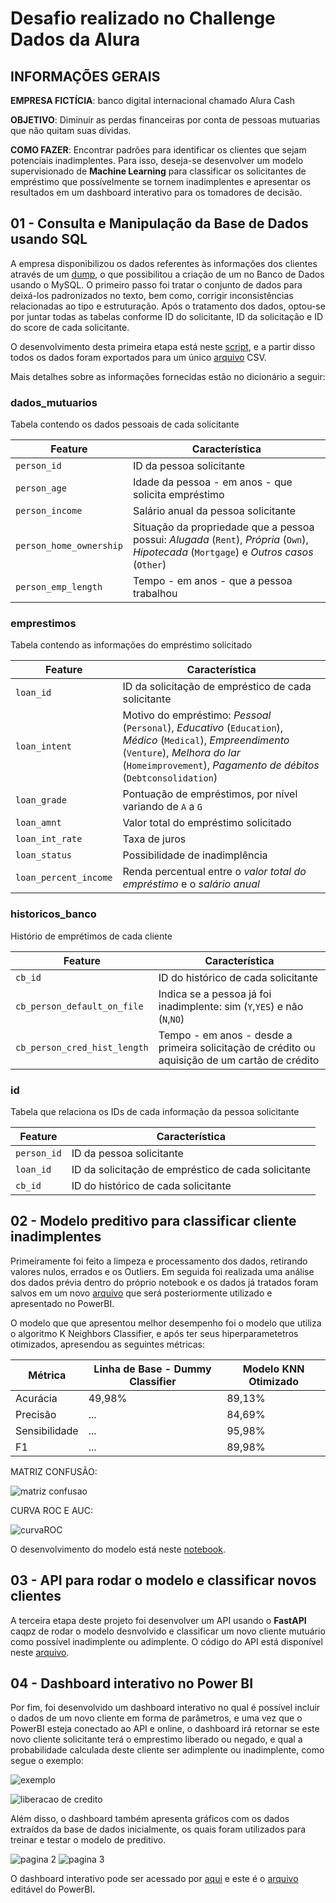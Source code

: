 # Desafio realizado no Challenge Dados da Alura

## INFORMAÇÕES GERAIS
**EMPRESA FICTÍCIA**: banco digital internacional chamado Alura Cash

**OBJETIVO**: Diminuir as perdas financeiras por conta de pessoas mutuarias que não quitam suas dívidas.

**COMO FAZER**: Encontrar padrões para identificar os clientes que sejam potenciais inadimplentes. Para isso, deseja-se desenvolver um modelo supervisionado de **Machine Learning** para classificar os solicitantes de empréstimo que possívelmente se tornem inadimplentes e apresentar os resultados em um dashboard interativo para os tomadores de decisão. 


## 01 - Consulta e Manipulação da Base de Dados usando SQL

A empresa disponibilizou os dados referentes às informações dos clientes através de um [dump](Dados/dumps), o que possibilitou a criação de um no Banco de Dados usando o MySQL. O primeiro passo foi tratar o conjunto de dados para deixá-los padronizados no texto, bem como, corrigir inconsistências relacionadas ao tipo e estruturação. Após o tratamento dos dados, optou-se por juntar todas as tabelas conforme ID do solicitante, ID da solicitação e ID do score de cada solicitante.

O desenvolvimento desta primeira etapa está neste [script](01-Consulta-e-Manipulacao-dos-dados-no-MySQL.sql), e a partir disso todos os dados foram exportados para um único [arquivo](Dados/dados_unificados.csv) CSV.

Mais detalhes sobre as informações fornecidas estão no dicionário a seguir: 

### dados_mutuarios
Tabela contendo os dados pessoais de cada solicitante

| Feature | Característica |
| --- | --- |
|`person_id`|ID da pessoa solicitante|
| `person_age` | Idade da pessoa - em anos - que solicita empréstimo |
| `person_income` | Salário anual da pessoa solicitante |
| `person_home_ownership` | Situação da propriedade que a pessoa possui: *Alugada* (`Rent`), *Própria* (`Own`), *Hipotecada* (`Mortgage`) e *Outros casos* (`Other`) |
| `person_emp_length` | Tempo - em anos - que a pessoa trabalhou |

### emprestimos

Tabela contendo as informações do empréstimo solicitado

| Feature | Característica |
| --- | --- |
|`loan_id`|ID da solicitação de empréstico de cada solicitante|
| `loan_intent` | Motivo do empréstimo: *Pessoal* (`Personal`), *Educativo* (`Education`), *Médico* (`Medical`), *Empreendimento* (`Venture`), *Melhora do lar* (`Homeimprovement`), *Pagamento de débitos* (`Debtconsolidation`) |
| `loan_grade` | Pontuação de empréstimos, por nível variando de `A` a `G` |
| `loan_amnt` | Valor total do empréstimo solicitado |
| `loan_int_rate` | Taxa de juros |
| `loan_status` | Possibilidade de inadimplência |
| `loan_percent_income` | Renda percentual entre o *valor total do empréstimo* e o *salário anual* |


### historicos_banco

Histório de emprétimos de cada cliente

| Feature | Característica |
| --- | --- |
|`cb_id`|ID do histórico de cada solicitante|
| `cb_person_default_on_file` | Indica se a pessoa já foi inadimplente: sim (`Y`,`YES`) e não (`N`,`NO`) |
| `cb_person_cred_hist_length` | Tempo - em anos - desde a primeira solicitação de crédito ou aquisição de um cartão de crédito |

### id

Tabela que relaciona os IDs de cada informação da pessoa solicitante

| Feature | Característica |
| --- | --- |
|`person_id`|ID da pessoa solicitante|
|`loan_id`|ID da solicitação de empréstico de cada solicitante|
|`cb_id`|ID do histórico de cada solicitante|


## 02 - Modelo preditivo para classificar cliente inadimplentes

Primeiramente foi feito a limpeza e processamento dos dados, retirando valores nulos, errados e os Outliers.
Em seguida foi realizada uma análise dos dados prévia dentro do próprio notebook e os dados já tratados foram salvos em um novo [arquivo](Dados/dados_tratados.csv) que será posteriormente utilizado e apresentado no PowerBI. 


O modelo que que apresentou melhor desempenho foi o modelo que utiliza o algoritmo K Neighbors Classifier, e após ter seus hiperparametetros otimizados, apresendou as seguintes métricas:

| Métrica | Linha de Base - Dummy Classifier | Modelo KNN Otimizado |
| --- | --- | --- |
| Acurácia | 49,98% | 89,13%|
| Precisão | ... | 84,69%|
| Sensibilidade | ... | 95,98%|
| F1 | ... | 89,98%|


MATRIZ CONFUSÃO:


![matriz confusao](Graficos/matriz-confusao.jpeg)


CURVA ROC E AUC:


![curvaROC](Graficos/ROC_CURVE.jpeg)



O desenvolvimento do modelo está neste [notebook](02-Machine-Learning-para-Classificacao-de-Inadimplentes.ipynb).

## 03 - API para rodar o modelo e classificar novos clientes

A terceira etapa deste projeto foi desenvolver um API usando o **FastAPI** caqpz de rodar o modelo desnvolvido e classificar um novo cliente mutuário como possível inadimplente ou adimplente. 
O código do API está disponível neste [arquivo](03-APIPowerBI.py).

## 04 -  Dashboard interativo no Power BI

Por fim, foi desenvolvido um dashboard interativo no qual é possível incluir o dados de um novo cliente em forma de parâmetros, e uma vez que o PowerBI esteja conectado ao API e online, o dashboard irá retornar se este novo cliente solicitante  terá o emprestimo liberado ou negado, e qual a probabilidade calculada deste cliente ser adimplente ou inadimplente, como segue o exemplo: 

![exemplo](Imagens/Alteracao_de_parametros_Analise_Mutuario.jpg)


![liberacao de credito](Imagens/PowerBI_Analise_Mutuario.jpg)


Além disso, o dashboard também apresenta gráficos com os dados extraídos da base de dados inicialmente, os quais foram utilizados para treinar e testar o modelo de preditivo.


![pagina 2](Imagens/PowerBI_Clientes_e_Inadimplencia.jpg)
![pagina 3](Imagens/PowerBI_Outros_Indicadores.jpg)


O dashboard interativo pode ser acessado por [aqui](https://app.powerbi.com/view?r=eyJrIjoiOWNlMWEwNjAtNTQ5MC00ZDY1LWIzNmUtOGYzMzNlODVkZDQzIiwidCI6ImMwMGMyNzg3LTI3NmItNDE4ZC1iZjFjLTFkOTVhNDY3NTZjZSJ9&pageName=ReportSection) e este é o [arquivo](04-Visualizacao-dados-e-Previsao-de-inadimplencia.pbix) editável do PowerBI.

